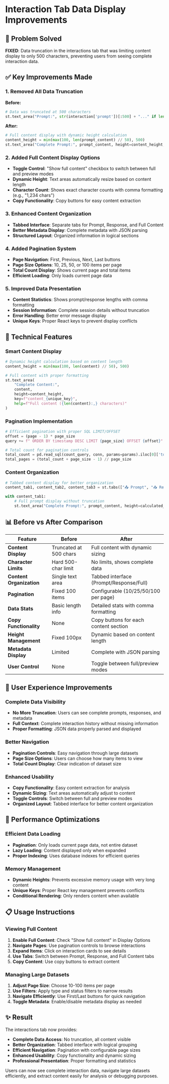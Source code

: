 # Interaction Tab Data Display Improvements

## 🎯 Problem Solved

**FIXED**: Data truncation in the interactions tab that was limiting content display to only 500 characters, preventing users from seeing complete interaction data.

## ✅ Key Improvements Made

### 1. **Removed All Data Truncation**

**Before:**

```python
# Data was truncated at 500 characters
st.text_area("Prompt:", str(interaction['prompt'])[:500] + "..." if len(str(interaction['prompt'])) > 500 else str(interaction['prompt']), height=100)
```

**After:**

```python
# Full content display with dynamic height calculation
content_height = min(max(100, len(prompt_content) // 50), 500)
st.text_area("Complete Prompt:", prompt_content, height=content_height, help=f"Full prompt content ({len(prompt_content):,} characters)")
```

### 2. **Added Full Content Display Options**

- **Toggle Control**: "Show full content" checkbox to switch between full and preview modes
- **Dynamic Height**: Text areas automatically resize based on content length
- **Character Count**: Shows exact character counts with comma formatting (e.g., "1,234 chars")
- **Copy Functionality**: Copy buttons for easy content extraction

### 3. **Enhanced Content Organization**

- **Tabbed Interface**: Separate tabs for Prompt, Response, and Full Content
- **Better Metadata Display**: Complete metadata with JSON parsing
- **Structured Layout**: Organized information in logical sections

### 4. **Added Pagination System**

- **Page Navigation**: First, Previous, Next, Last buttons
- **Page Size Options**: 10, 25, 50, or 100 items per page
- **Total Count Display**: Shows current page and total items
- **Efficient Loading**: Only loads current page data

### 5. **Improved Data Presentation**

- **Content Statistics**: Shows prompt/response lengths with comma formatting
- **Session Information**: Complete session details without truncation
- **Error Handling**: Better error message display
- **Unique Keys**: Proper React keys to prevent display conflicts

## 🔧 Technical Features

### **Smart Content Display**

```python
# Dynamic height calculation based on content length
content_height = min(max(100, len(content) // 50), 500)

# Full content with proper formatting
st.text_area(
    "Complete Content:",
    content,
    height=content_height,
    key=f"content_{unique_key}",
    help=f"Full content ({len(content):,} characters)"
)
```

### **Pagination Implementation**

```python
# Efficient pagination with proper SQL LIMIT/OFFSET
offset = (page - 1) * page_size
query += f" ORDER BY timestamp DESC LIMIT {page_size} OFFSET {offset}"

# Total count for pagination controls
total_count = pd.read_sql(count_query, conn, params=params).iloc[0]['total']
total_pages = (total_count + page_size - 1) // page_size
```

### **Content Organization**

```python
# Tabbed content display for better organization
content_tab1, content_tab2, content_tab3 = st.tabs(["📤 Prompt", "📥 Response", "📄 Full Content"])

with content_tab1:
    # Full prompt display without truncation
    st.text_area("Complete Prompt:", prompt_content, height=calculated_height)
```

## 📊 Before vs After Comparison

| Feature                  | Before                 | After                                   |
| ------------------------ | ---------------------- | --------------------------------------- |
| **Content Display**      | Truncated at 500 chars | Full content with dynamic sizing        |
| **Character Limits**     | Hard 500-char limit    | No limits, shows complete data          |
| **Content Organization** | Single text area       | Tabbed interface (Prompt/Response/Full) |
| **Pagination**           | Fixed 100 items        | Configurable (10/25/50/100 per page)    |
| **Data Stats**           | Basic length info      | Detailed stats with comma formatting    |
| **Copy Functionality**   | None                   | Copy buttons for each content section   |
| **Height Management**    | Fixed 100px            | Dynamic based on content length         |
| **Metadata Display**     | Limited                | Complete with JSON parsing              |
| **User Control**         | None                   | Toggle between full/preview modes       |

## 🎯 User Experience Improvements

### **Complete Data Visibility**

- **No More Truncation**: Users can see complete prompts, responses, and metadata
- **Full Context**: Complete interaction history without missing information
- **Proper Formatting**: JSON data properly parsed and displayed

### **Better Navigation**

- **Pagination Controls**: Easy navigation through large datasets
- **Page Size Options**: Users can choose how many items to view
- **Total Count Display**: Clear indication of dataset size

### **Enhanced Usability**

- **Copy Functionality**: Easy content extraction for analysis
- **Dynamic Sizing**: Text areas automatically adjust to content
- **Toggle Controls**: Switch between full and preview modes
- **Organized Layout**: Tabbed interface for better content organization

## 🚀 Performance Optimizations

### **Efficient Data Loading**

- **Pagination**: Only loads current page data, not entire dataset
- **Lazy Loading**: Content displayed only when expanded
- **Proper Indexing**: Uses database indexes for efficient queries

### **Memory Management**

- **Dynamic Heights**: Prevents excessive memory usage with very long content
- **Unique Keys**: Proper React key management prevents conflicts
- **Conditional Rendering**: Only renders content when available

## 📋 Usage Instructions

### **Viewing Full Content**

1. **Enable Full Content**: Check "Show full content" in Display Options
2. **Navigate Pages**: Use pagination controls to browse interactions
3. **Expand Items**: Click on interaction cards to see details
4. **Use Tabs**: Switch between Prompt, Response, and Full Content tabs
5. **Copy Content**: Use copy buttons to extract content

### **Managing Large Datasets**

1. **Adjust Page Size**: Choose 10-100 items per page
2. **Use Filters**: Apply type and status filters to narrow results
3. **Navigate Efficiently**: Use First/Last buttons for quick navigation
4. **Toggle Metadata**: Enable/disable metadata display as needed

## ✨ Result

The interactions tab now provides:

- **Complete Data Access**: No truncation, all content visible
- **Better Organization**: Tabbed interface with logical grouping
- **Efficient Navigation**: Pagination with configurable page sizes
- **Enhanced Usability**: Copy functionality and dynamic sizing
- **Professional Presentation**: Proper formatting and statistics

Users can now see complete interaction data, navigate large datasets efficiently, and extract content easily for analysis or debugging purposes.
